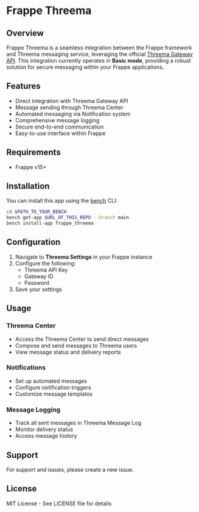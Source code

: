 # Frappe Threema

## Overview

Frappe Threema is a seamless integration between the Frappe framework and Threema messaging service, leveraging the official [Threema Gateway API](https://gateway.threema.ch/en/developer/api). This integration currently operates in **Basic mode**, providing a robust solution for secure messaging within your Frappe applications.

## Features

- Direct integration with Threema Gateway API
- Message sending through Threema Center
- Automated messaging via Notification system
- Comprehensive message logging
- Secure end-to-end communication
- Easy-to-use interface within Frappe

## Requirements

- Frappe v15+

## Installation

You can install this app using the [bench](https://github.com/frappe/bench) CLI:

```bash
cd $PATH_TO_YOUR_BENCH
bench get-app $URL_OF_THIS_REPO --branch main
bench install-app frappe_threema
```

## Configuration

1. Navigate to **Threema Settings** in your Frappe instance
2. Configure the following:
   - Threema API Key
   - Gateway ID
   - Password
3. Save your settings

## Usage

### Threema Center

- Access the Threema Center to send direct messages
- Compose and send messages to Threema users
- View message status and delivery reports

### Notifications

- Set up automated messages
- Configure notification triggers
- Customize message templates

### Message Logging

- Track all sent messages in Threema Message Log
- Monitor delivery status
- Access message history

## Support

For support and issues, please create a new issue.

## License

MIT License - See LICENSE file for details
